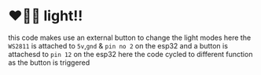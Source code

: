 # :heart::green_heart::blue_heart: light!!
this code makes use an external button to change the light modes here the `WS2811` is attached to `5v`,`gnd` & `pin no 2` on the esp32
and a button is attachesd to `pin 12` on the esp32
here the code cycled to different function as the button is triggered


